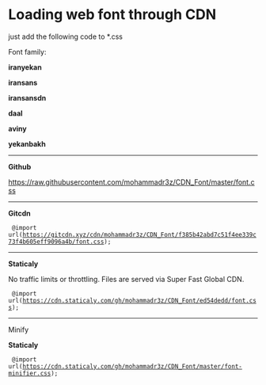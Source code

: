 # Loading web font through CDN
just add the following code to *.css

Font family:

<b>iranyekan</b>

<b>iransans</b>

<b>iransansdn</b>

<b>daal</b>

<b>aviny</b>

<b>yekanbakh</b>

-----------------------------------------------------------------------------
<b>Github</b>

https://raw.githubusercontent.com/mohammadr3z/CDN_Font/master/font.css

-----------------------------------------------------------------------------
<b>Gitcdn</b>

<code> @import url(https://gitcdn.xyz/cdn/mohammadr3z/CDN_Font/f385b42abd7c51f4ee339c73f4b605eff9096a4b/font.css); </code>

-----------------------------------------------------------------------------
<b>Staticaly</b>

No traffic limits or throttling. Files are served via Super Fast Global CDN.

<code> @import url(https://cdn.staticaly.com/gh/mohammadr3z/CDN_Font/ed54dedd/font.css); </code>


-----------------------------------------------------------------------------
Minify

<b>Staticaly</b>

<code> @import url(https://cdn.staticaly.com/gh/mohammadr3z/CDN_Font/master/font-minifier.css); </code>


